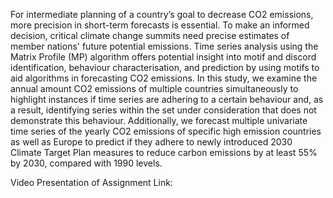 For intermediate planning of a country’s goal to decrease CO2 emissions, more precision in short-term forecasts is essential. To make an informed decision, critical climate change summits need precise estimates of member nations' future potential emissions. Time series analysis using the Matrix Profile (MP) algorithm offers potential insight into motif and discord identification, behaviour characterisation, and prediction by using motifs to aid algorithms in forecasting CO2 emissions. In this study, we examine the annual amount CO2 emissions of multiple countries simultaneously to highlight instances if time series are adhering to a certain behaviour and, as a result, identifying series within the set under consideration that does not demonstrate this behaviour. Additionally, we forecast multiple univariate time series of the yearly CO2 emissions of specific high emission countries as well as Europe to predict if they adhere to newly introduced 2030 Climate Target Plan measures to reduce carbon emissions by at least 55% by 2030, compared with 1990 levels. 

Video Presentation of Assignment Link:
